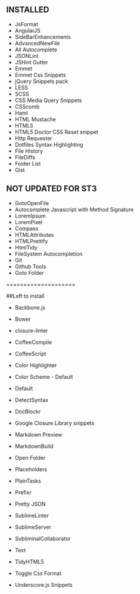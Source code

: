 ## INSTALLED
 - JsFormat 
 - AngularJS
 - SideBarEnhancements
 - AdvancedNewFile
 - All Autocomplete
 - JSONLint
 - JSHint Gutter
 - Emmet
 - Emmet Css Snippets
 - jQuery Snippets pack
 - LESS
 - SCSS
 - CSS Media Query Snippets
 - CSScomb
 - Haml
 - HTML Mustache
 - HTML5
 - HTML5 Doctor CSS Reset snippet
 - Http Requester
 - Dotfiles Syntax Highlighting
 - File History
 - FileDiffs
 - Folder List
 - Gist
 
## NOT UPDATED FOR ST3

 - GotoOpenFile
 - Autocomplete Javascript with Method Signature
 - LoremIpsum
 - LoremPixel
 - Compass
 - HTMLAttributes
 - HTMLPrettify
 - HtmlTidy
 - FileSystem Autocompletion
 - Git
 - Github Tools
 - Goto Folder
   
 ====================


##Left to install
 
 - Backbone.js
 - Bower
 - closure-linter
 - CoffeeCompile
 - CoffeeScript
 - Color Highlighter
 - Color Scheme - Default
 - Default
 - DetectSyntax
 - DocBlockr
 - Google Closure Library snippets
 - Markdown Preview
 - MarkdownBuild
 - Open Folder
 - Placeholders
 - PlainTasks
 - Prefixr
 - Pretty JSON
 - SublimeLinter
 - SublimeServer
 - SubliminalCollaborator

 - Text
 - TidyHTML5
 - Toggle Css Format
 - Underscore.js Snippets
